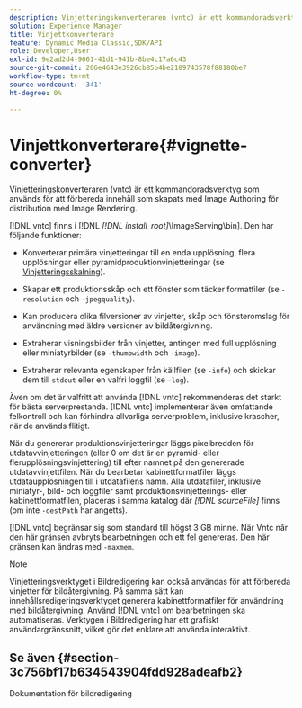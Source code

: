 ```yaml
---
description: Vinjetteringskonverteraren (vntc) är ett kommandoradsverktyg som används för att förbereda innehåll som skapats med Image Authoring för distribution med Image Rendering.
solution: Experience Manager
title: Vinjettkonverterare
feature: Dynamic Media Classic,SDK/API
role: Developer,User
exl-id: 9e2ad2d4-9061-41d1-941b-8be4c17a6c43
source-git-commit: 206e4643e3926cb85b4be2189743578f88180be7
workflow-type: tm+mt
source-wordcount: '341'
ht-degree: 0%

---
```


# Vinjettkonverterare{#vignette-converter}

Vinjetteringskonverteraren (vntc) är ett kommandoradsverktyg som används för att förbereda innehåll som skapats med Image Authoring för distribution med Image Rendering.

[!DNL vntc] finns i [!DNL  *[!DNL install_root]*\ImageServing\bin]. Den har följande funktioner:

* Konverterar primära vinjetteringar till en enda upplösning, flera upplösningar eller pyramidproduktionvinjetteringar (se [Vinjetteringsskalning](../../../../ir-api/vntc/utilities/c-ir-vignette-converter-vntc/c-ir-vignette-scaling.md#concept-e373a29c2f954df98d704c7723804585)).
* Skapar ett produktionsskåp och ett fönster som täcker formatfiler (se `-resolution` och `-jpegquality`).

* Kan producera olika filversioner av vinjetter, skåp och fönsteromslag för användning med äldre versioner av bildåtergivning.
* Extraherar visningsbilder från vinjetter, antingen med full upplösning eller miniatyrbilder (se `-thumbwidth` och `-image`).
* Extraherar relevanta egenskaper från källfilen (se `-info`) och skickar dem till `stdout` eller en valfri loggfil (se `-log`).

Även om det är valfritt att använda [!DNL vntc] rekommenderas det starkt för bästa serverprestanda. [!DNL vntc] implementerar även omfattande felkontroll och kan förhindra allvarliga serverproblem, inklusive krascher, när de används flitigt.

När du genererar produktionsvinjetteringar läggs pixelbredden för utdatavvinjetteringen (eller 0 om det är en pyramid- eller flerupplösningsvinjettering) till efter namnet på den genererade utdatavvinjettfilen. När du bearbetar kabinettformatfiler läggs utdataupplösningen till i utdatafilens namn. Alla utdatafiler, inklusive miniatyr-, bild- och loggfiler samt produktionsvinjetterings- eller kabinettformatfilen, placeras i samma katalog där *[!DNL sourceFile]* finns (om inte `-destPath` har angetts).

[!DNL vntc] begränsar sig som standard till högst 3 GB minne. När Vntc når den här gränsen avbryts bearbetningen och ett fel genereras. Den här gränsen kan ändras med `-maxmem`.

>[!NOTE]
>
>Vinjetteringsverktyget i Bildredigering kan också användas för att förbereda vinjetter för bildåtergivning. På samma sätt kan innehållsredigeringsverktyget generera kabinettformatfiler för användning med bildåtergivning. Använd [!DNL vntc] om bearbetningen ska automatiseras. Verktygen i Bildredigering har ett grafiskt användargränssnitt, vilket gör det enklare att använda interaktivt.

## Se även {#section-3c756bf17b634543904fdd928adeafb2}

Dokumentation för bildredigering
